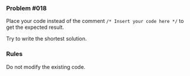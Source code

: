 
### Problem #018

Place your code instead of the comment `/* Insert your code here */` to get the expected result.

Try to write the shortest solution.


### Rules

Do not modify the existing code.
